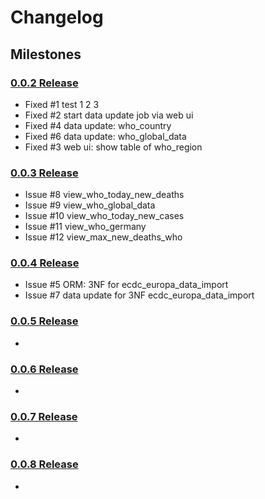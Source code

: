# Changelog

## Milestones

### [0.0.2 Release](https://git.noc.ruhr-uni-bochum.de/learn_r_and_python/covid19python/-/milestones/2)
* Fixed #1 test 1 2 3
* Fixed #2 start data update job via web ui 
* Fixed #4 data update: who_country
* Fixed #6 data update: who_global_data
* Fixed #3 web ui: show table of who_region

### [0.0.3 Release](https://git.noc.ruhr-uni-bochum.de/learn_r_and_python/covid19python/-/milestones/3)
* Issue #8 view_who_today_new_deaths
* Issue #9 view_who_global_data
* Issue #10 view_who_today_new_cases
* Issue #11 view_who_germany
* Issue #12 view_max_new_deaths_who

### [0.0.4 Release](https://git.noc.ruhr-uni-bochum.de/learn_r_and_python/covid19python/-/milestones/4)
* Issue #5 ORM: 3NF for ecdc_europa_data_import
* Issue #7 data update for 3NF ecdc_europa_data_import

### [0.0.5 Release](https://git.noc.ruhr-uni-bochum.de/learn_r_and_python/covid19python/-/milestones/5)
*

### [0.0.6 Release](https://git.noc.ruhr-uni-bochum.de/learn_r_and_python/covid19python/-/milestones/6)
*

### [0.0.7 Release](https://git.noc.ruhr-uni-bochum.de/learn_r_and_python/covid19python/-/milestones/7)
*

### [0.0.8 Release](https://git.noc.ruhr-uni-bochum.de/learn_r_and_python/covid19python/-/milestones/8)
*
